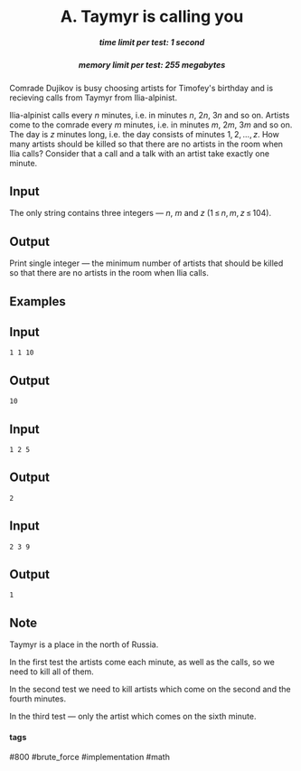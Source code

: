 <h1 style='text-align: center;'> A. Taymyr is calling you</h1>

<h5 style='text-align: center;'>time limit per test: 1 second</h5>
<h5 style='text-align: center;'>memory limit per test: 255 megabytes</h5>

Comrade Dujikov is busy choosing artists for Timofey's birthday and is recieving calls from Taymyr from Ilia-alpinist.

Ilia-alpinist calls every *n* minutes, i.e. in minutes *n*, 2*n*, 3*n* and so on. Artists come to the comrade every *m* minutes, i.e. in minutes *m*, 2*m*, 3*m* and so on. The day is *z* minutes long, i.e. the day consists of minutes 1, 2, ..., *z*. How many artists should be killed so that there are no artists in the room when Ilia calls? Consider that a call and a talk with an artist take exactly one minute.

## Input

The only string contains three integers — *n*, *m* and *z* (1 ≤ *n*, *m*, *z* ≤ 104).

## Output

Print single integer — the minimum number of artists that should be killed so that there are no artists in the room when Ilia calls.

## Examples

## Input


```
1 1 10  

```
## Output


```
10  

```
## Input


```
1 2 5  

```
## Output


```
2  

```
## Input


```
2 3 9  

```
## Output


```
1  

```
## Note

Taymyr is a place in the north of Russia.

In the first test the artists come each minute, as well as the calls, so we need to kill all of them.

In the second test we need to kill artists which come on the second and the fourth minutes.

In the third test — only the artist which comes on the sixth minute. 



#### tags 

#800 #brute_force #implementation #math 